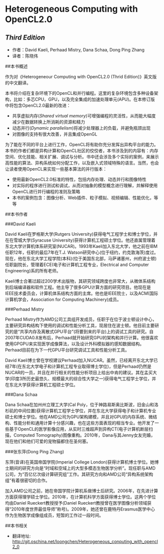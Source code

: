 
Heterogeneous Computing with OpenCL2.0
=========================
*Third Edition*
-------------------------
- 作者：David Kaeli, Perhaad Mistry, Dana Schaa, Dong Ping Zhang
- 译者：陈晓伟

##本书概述

作为对《Heterogeneour Computing with OpenCL2.0 (Thrid Edition)》英文版的中文翻译。

本书将介绍在复杂环境下的OpenCL和并行编程。这里的复杂环境包含多种设备架构，比如：多芯CPU，GPU，以及完全集成的加速处理单元(APU)。在本修订版中将包含OpenCL2.0最新的改进：
- 共享虚拟内存(*Shared virtual memory*)可增强编程的灵活性，从而能大幅度减少在数据转换上所消耗的资源和精力 
- 动态并行(*Dynamic parallelism*)将减少处理器上的负载，并避免瓶颈出现
- 对图像的支持有很大改善，并且集成OpenGL

为了能在不同的平台上进行工作，OpenCL将有助你充分发挥出异构平台的能力。本书的作者们都是异构计算和OpenCL社区的佼佼者，本书涉及到的内容有：内存空间、优化技能、相关扩展、调试与分析。书中还会涉及多个实际的案例，来展示高性能的算法、异构系统如何分配工作，以及嵌入式领域特殊的语言。当然，也会让读者使用OpenCL来实现一些基本算法的并行版本：
- 使用最新OpenCL2.0标准的特性，包括内存处理、动态并行和图像特性
- 对实际的程序进行测试和调试，从而对抽象的模型概念进行理解，并解释使用OpenCL进行并行编程的准则及策略
- 本书的案例包含：图像分析、Web插件、粒子模拟、视频编辑、性能优化，等等

##本书作者

###David Kaeli

David Kaeli在罗格斯大学(Rutgers University)获得电气工程学士和博士学位，并在在雪城大学(Syracuse University)获得计算机工程硕士学位。他还直属管理着东北大学计算机体系研究室(NUCAR)。1993年Kaeli加入东北大学，他之前在IBM任职12年，任职的最后7年在T.J. Watson研究中心(位于纽约，约克敦海茨)度过。现在，他在东北大学工程学院(本科)(位于美国东北部，马萨诸塞州，州府波士顿)任职副院长，管理着ECE(电子和计算机工程专业，Electrical and Computer Engineering)系的所有老师。

Kaeli博士合著过超过200学术出版物，其研究领域跨度也非常大，从微体系结构到后端编译器和软件工程。他主导了很多GPU计算方面的研究项目。他现在是IEEE技术委员会，计算机体系结构方面的主席。他也是IEEE院士，以及ACM(国际计算机学会，Association for Computing Machinery)成员。

###Perhaad Mistry

Perhaad Mistry作为AMD公司工具组开发成员，任职于在位于波士顿设计中心，主要研究异构结构下使用的调试和性能分析工具，现居住在波士顿。他目前主要研究的是“共享内存及离散式GPU平台”(将要到来的平台)上的调试工具的研究。自2007年CUDA0.8发布后，Perhaad就开始研究GPU的架构和并行计算。他很喜欢使用GPGPU来实现医学成像算法，以及设计外科模拟器的感知数据结构。Perhaad目前在为下一代GPU平台研究调试工具和性能分析工具。

David Kaeli博士曾在学校建议Perhaad加入NUCAR。虽然，已经离开东北大学已经7年(在东北大学电子和计算机工程专业取得博士学位)，但是Perhaad仍然是NUCAR的一员，并且在并行相关的性能分析项目上给出中肯的建议。其在孟买大学(印度3所历史最悠久、规模最大的综合性大学之一)获得电气工程学士学位，并在东北大学获得计算机工程硕士学位。

###Dana Schaa

Dana Schaa在加州州立理工大学(Cal Poly，位于神路易斯奥比斯波，旧金山和洛杉矶的中间位置)获得计算机工程学士学位，并在东北大学获得电子和计算机专业硕士和博士学位。他在AMD公司为GPU架构建模，并且对GPU的内存系统、微结构、性能分析和通用计算十分感兴趣，也在这些方面表现的相当专业。他开发了一些基于OpenCL的医学影像应用，从实时三维超声到异构CT(电子计算机断层扫描，Computed Tomography)图像重构。2010年，Dana与其Jenny女友完婚，现在他们和他们可爱的宠物猫都住在圣何塞。

###张东萍(Dong Ping Zhang)

东萍(音译)在英国帝国学院(Imperial College London)获得计算机博士学位。她博士期间的研究方向是“时域和空域上的大型多模态生物医学分析”。现任职与AMD公司，为“百亿亿次级计算研究组”工作。其研究方向和AMD公司“异构系统架构组”有着很密切的合作。

加入AMD公司之前，她在帝国学院计算机系做博士后研究。2006年，在先进计算方面获得理学硕士学位。2010年，在计算机科学方面获得博士学位。这两个学位均由Daniel Rueckert教授授予(Daniel Rueckert教授曾在医学图像分析领域获得“2010年度世界最佳导师”称号)。2009年，她还曾在鹿特丹Erasmus医学中心作为生物医学成像组成员，短暂的工作过一段时间。

##本书相关

- 翻译地址: http://git.oschina.net/loongchen/Heterogeneous_conputing_with_opencl2_0

